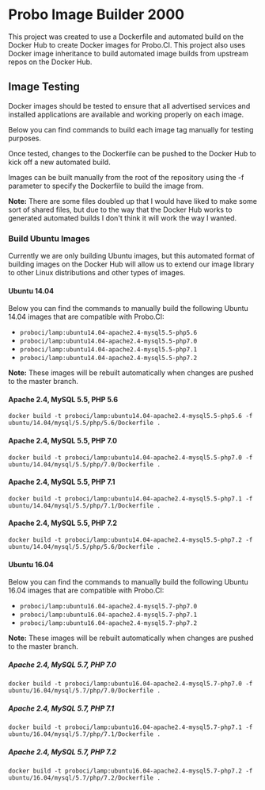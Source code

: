 # Probo Image Builder 2000
This  project was created to use a Dockerfile and automated build on the Docker Hub to create Docker images for Probo.CI.
This project also uses Docker image inheritance to build automated image builds from upstream repos on the Docker Hub.

## Image Testing
Docker images should be tested to ensure that all advertised services and installed applications are available and working properly on each image.

Below you can find commands to build each image tag manually for testing purposes.

Once tested, changes to the Dockerfile can be pushed to the Docker Hub to kick off a new automated build.

Images can be built manually from the root of the repository using the -f parameter to specify the Dockerfile to build the image from.

**Note:** There are some files doubled up that I would have liked to make some sort of shared files, but due to the way that the Docker Hub works to generated automated builds I don't think it will work the way I wanted.

### Build Ubuntu Images
Currently we are only building Ubuntu images, but this automated format of building images on the Docker Hub will allow us to extend our image library to other Linux distributions and other types of images.

#### Ubuntu 14.04
Below you can find the commands to manually build the following Ubuntu 14.04 images that are compatible with Probo.CI:
  - `proboci/lamp:ubuntu14.04-apache2.4-mysql5.5-php5.6`
  - `proboci/lamp:ubuntu14.04-apache2.4-mysql5.5-php7.0`
  - `proboci/lamp:ubuntu14.04-apache2.4-mysql5.5-php7.1`
  - `proboci/lamp:ubuntu14.04-apache2.4-mysql5.5-php7.2`

**Note:** These images will be rebuilt automatically when changes are pushed to the master branch.

#### Apache 2.4, MySQL 5.5, PHP 5.6

    docker build -t proboci/lamp:ubuntu14.04-apache2.4-mysql5.5-php5.6 -f ubuntu/14.04/mysql/5.5/php/5.6/Dockerfile .

#### Apache 2.4, MySQL 5.5, PHP 7.0

    docker build -t proboci/lamp:ubuntu14.04-apache2.4-mysql5.5-php7.0 -f ubuntu/14.04/mysql/5.5/php/7.0/Dockerfile .

#### Apache 2.4, MySQL 5.5, PHP 7.1

    docker build -t proboci/lamp:ubuntu14.04-apache2.4-mysql5.5-php7.1 -f ubuntu/14.04/mysql/5.5/php/7.1/Dockerfile .

#### Apache 2.4, MySQL 5.5, PHP 7.2

    docker build -t proboci/lamp:ubuntu14.04-apache2.4-mysql5.5-php7.2 -f ubuntu/14.04/mysql/5.5/php/5.6/Dockerfile .

#### Ubuntu 16.04
Below you can find the commands to manually build the following Ubuntu 16.04 images that are compatible with Probo.CI:
  - `proboci/lamp:ubuntu16.04-apache2.4-mysql5.7-php7.0`
  - `proboci/lamp:ubuntu16.04-apache2.4-mysql5.7-php7.1`
  - `proboci/lamp:ubuntu16.04-apache2.4-mysql5.7-php7.2`

**Note:** These images will be rebuilt automatically when changes are pushed to the master branch.

##### Apache 2.4, MySQL 5.7, PHP 7.0

    docker build -t proboci/lamp:ubuntu16.04-apache2.4-mysql5.7-php7.0 -f ubuntu/16.04/mysql/5.7/php/7.0/Dockerfile .

##### Apache 2.4, MySQL 5.7, PHP 7.1

    docker build -t proboci/lamp:ubuntu16.04-apache2.4-mysql5.7-php7.1 -f ubuntu/16.04/mysql/5.7/php/7.1/Dockerfile .

##### Apache 2.4, MySQL 5.7, PHP 7.2

    docker build -t proboci/lamp:ubuntu16.04-apache2.4-mysql5.7-php7.2 -f ubuntu/16.04/mysql/5.7/php/7.2/Dockerfile .
